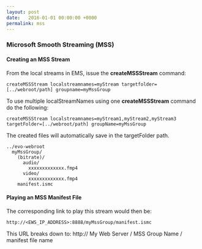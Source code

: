 ```yaml
---
layout: post
date:   2016-01-01 00:00:00 +0000
permalink: mss
---
```


### Microsoft Smooth Streaming (MSS)

#### Creating an MSS Stream

From the local streams in EMS, issue the **createMSSStream** command:

    createMSSStream localstreamnames=myStream targetfolder=[../webroot/path] groupname=myMssGroup

To use multiple localStreamNames using one **createMSSStream** command do the following:

    createMSSStream localstreamnames=myStream1,myStream2,myStream3 targetFolder=[../webroot/path] groupName=myMssGroup

The created files will automatically save in the targetFolder path.

    ../evo-webroot  
      myMssGroup/
        (bitrate)/
          audio/
            xxxxxxxxxxxxx.fmp4
          video/
            xxxxxxxxxxxxx.fmp4
        manifest.ismc

#### Playing an MSS Manifest File

The corresponding link to play this stream would then be:

    http://<EWS_IP_ADDRESS>:8888/myMssGroup/manifest.ismc

This URL breaks down to: http:// My Web Server / MSS Group Name / manifest file name

